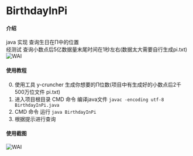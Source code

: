 # BirthdayInPi

#### 介绍
java 实现 查询生日在Π中的位置  
经测试 查询小数点后5亿数据量末尾时间在1秒左右(数据太大需要自行生成pi.txt)
![WAI](https://gitee.com/roja/my-pic-go/raw/master/pic/birthday_in_pi_test.png)

#### 使用教程
0.  使用工具 y-cruncher 生成你想要的Π位数(项目中有生成好的小数点后2千500万位文件 pi.txt)
1.  进入项目根目录 CMD 命令 编译java文件 `javac -encoding utf-8 BirthdayInPi.java`
2.  CMD 命令 运行 `java BirthdayInPi`
3.  根据提示进行查询

#### 使用截图
![WAI](https://gitee.com/roja/my-pic-go/raw/master/pic/birthday_in_pi.png)